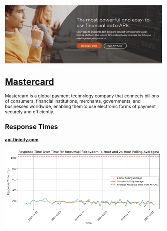 [![Visit Mastercard](imagePreview.png)](https://finicity.com)

# [Mastercard](https://finicity.com)

Mastercard is a global payment technology company that connects billions of consumers, financial institutions, merchants, governments, and businesses worldwide, enabling them to use electronic forms of payment securely and efficiently.

## Response Times

#### [api.finicity.com](https://api.finicity.com)

![api.finicity.com](response-time-charts/6170692e66696e69636974792e636f6d.png)
